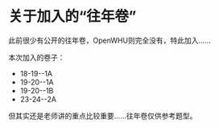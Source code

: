 # 关于加入的“往年卷”

此前很少有公开的往年卷，OpenWHU则完全没有，特此加入……

本次加入的卷子：
- 18-19--1A
- 19-20--1A
- 19-20--1B
- 23-24--2A

但其实还是老师讲的重点比较重要……往年卷仅供参考题型。

